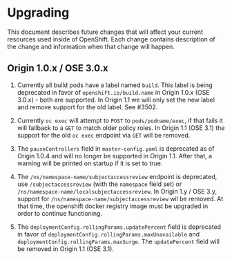 # Upgrading

This document describes future changes that will affect your current resources used
inside of OpenShift. Each change contains description of the change and information
when that change will happen.


## Origin 1.0.x / OSE 3.0.x

1. Currently all build pods have a label named `build`. This label is being deprecated
  in favor of `openshift.io/build.name` in Origin 1.0.x (OSE 3.0.x) - both are supported.
  In Origin 1.1 we will only set the new label and remove support for the old label.
  See #3502.

1. Currently `oc exec` will attempt to `POST` to `pods/podname/exec`, if that fails it will
  fallback to a `GET` to match older policy roles.  In Origin 1.1 (OSE 3.1) the support for the
  old `oc exec` endpoint via `GET` will be removed.

1. The `pauseControllers` field in `master-config.yaml` is deprecated as of Origin 1.0.4 and will
  no longer be supported in Origin 1.1. After that, a warning will be printed on startup if it
  is set to true.

1. The `/ns/namespace-name/subjectaccessreview` endpoint is deprecated, use `/subjectaccessreview` 
(with the `namespace` field set) or `/ns/namespace-name/localsubjectaccessreview`.  In 
Origin 1.y / OSE 3.y, support for `/ns/namespace-name/subjectaccessreview` wil be removed.
At that time, the openshift docker registry image must be upgraded in order to continue functioning.

1. The `deploymentConfig.rollingParams.updatePercent` field is deprecated in
  favor of `deploymentConfig.rollingParams.maxUnavailable` and
  `deploymentConfig.rollingParams.maxSurge`. The `updatePercent` field will be
  removed  in Origin 1.1 (OSE 3.1).
